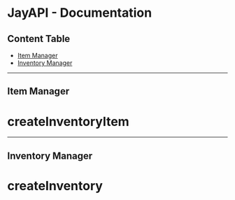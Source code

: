 # JayAPI - Documentation

## Content Table
* [Item Manager](#item-manager)
* [Inventory Manager](#inventory-manager)

--------------
## Item Manager

# createInventoryItem

--------------

## Inventory Manager

# createInventory
